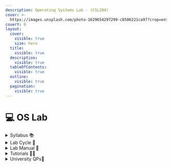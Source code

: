 ```yaml
---
description: Operating Systems Lab - (CSL204)
cover: >-
  https://images.unsplash.com/photo-1629654297299-c8506221ca97?crop=entropy&cs=srgb&fm=jpg&ixid=M3wxOTcwMjR8MHwxfHNlYXJjaHwxfHxsaW51eHxlbnwwfHx8fDE3MDY0MjE5OTR8MA&ixlib=rb-4.0.3&q=85
coverY: 0
layout:
  cover:
    visible: true
    size: hero
  title:
    visible: true
  description:
    visible: true
  tableOfContents:
    visible: true
  outline:
    visible: true
  pagination:
    visible: true
---
```


# 💻 OS Lab

<details>

<summary>Syllabus 📚</summary>

[CSL204 ](https://drive.google.com/file/d/1x0Sle28\_zrglkj2AfCVltxwrEMbynRU\_/view?usp=drive\_link)👈

</details>

<details>

<summary>Lab Cycle 🔁</summary>

[OS Lab Cycle ](https://drive.google.com/file/d/1vJaxMgXb7AVjqL7Jbn-1IZeYyMsOQhpP/view?usp=drive\_link)👈

</details>

<details>

<summary>Lab Manual 📔</summary>

[OS Lab Manual](https://drive.google.com/file/d/1T\_iWZa32N0BZlPOjyRFJyTyIPIlLt4Rf/view?usp=drive\_link) 👈

</details>

<details>

<summary>Tutorials 🧑‍🏫</summary>

[OS Lab Useful Links](https://docs.google.com/document/d/1FrayiRHtHanFOUSALM440jdUsXfoHMHCQDOh7mogmEc/edit?usp=drivesdk) 👈

</details>

<details>

<summary>University QPs📄</summary>

[OS Lab Useful Links](https://drive.google.com/drive/folders/1VYrUHsLwefr_FdBMjeQMSQrZDKYZIdwt?usp=drive_link) 👈

</details>

